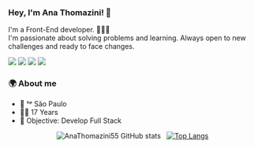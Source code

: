 
### Hey, I'm Ana Thomazini!  👋

I'm a Front-End developer. 👨🏻‍💻 <br>
I'm passionate about solving problems and learning. Always open to new challenges and ready to face changes.
<p>
<a href="https://www.linkedin.com/in/guilherme-de-amorim-medeiros-2019341ba/"><img src="https://img.shields.io/badge/LinkedIn-0077B5?style=for-the-badge&logo=linkedin&logoColor=white"/></a> 
<a href="https://twitter.com/Medeirosx_"><img src="https://img.shields.io/badge/Twitter-1DA1F2?style=for-the-badge&logo=twitter&logoColor=white"/></a> 
<!--<a href="https://discord.com/"><img src="https://img.shields.io/badge/Discord-7289DA?style=for-the-badge&logo=discord&logoColor=white"/></a> -->
<a href="mailto:carolyny.ana04@gmail.com?subject=Hello"><img src="https://img.shields.io/badge/Gmail-D14836?style=for-the-badge&logo=gmail&logoColor=white"/></a>
<a href="https://www.instagram.com/eh_guilherme/">
 <img src="https://img.shields.io/badge/Instagram-e2725b?style=for-the-badge&logo=Instagram&logoColor=white" />
</a>


### 🌍 About me 
- 📍 ˢᵖ  São Paulo 
- 🧑🏻 17 Years
- 🚀 Objective: Develop Full Stack

<div align="center">

![AnaThomazini55 GitHub stats](https://github-readme-stats.vercel.app/api?username=AnaThomazini55&show_icons=true&theme=dark) &nbsp;
[![Top Langs](https://github-readme-stats.vercel.app/api/top-langs/?username=AnaThomazini55&layout=compact&theme=dark)](https://github.com/AnaThomazini55/github-readme-stats)
</div>
<!--
**AnaThomazini55/AnaThomazini55** is a ✨ _special_ ✨ repository because its `README.md` (this file) appears on your GitHub profile.

Here are some ideas to get you started:

- 🔭 I’m currently working on ...
- 🌱 I’m currently learning ...
- 👯 I’m looking to collaborate on ...
- 🤔 I’m looking for help with ...
- 💬 Ask me about ...
- 📫 How to reach me: ...
- 😄 Pronouns: ...
- ⚡ Fun fact: ...
-->
